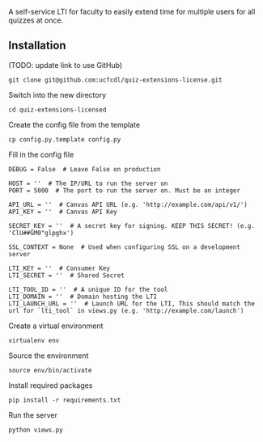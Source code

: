 A self-service LTI for faculty to easily extend time for multiple users for all quizzes at once.

Installation
------------
(TODO: update link to use GitHub)

    git clone git@github.com:ucfcdl/quiz-extensions-license.git

Switch into the new directory

    cd quiz-extensions-licensed

Create the config file from the template

	cp config.py.template config.py

Fill in the config file

	DEBUG = False  # Leave False on production

	HOST = ''  # The IP/URL to run the server on
	PORT = 5000  # The port to run the server on. Must be an integer

	API_URL = ''  # Canvas API URL (e.g. 'http://example.com/api/v1/')
	API_KEY = ''  # Canvas API Key

	SECRET_KEY = ''  # A secret key for signing. KEEP THIS SECRET! (e.g. 'ClU##GM0"glpghx')

	SSL_CONTEXT = None  # Used when configuring SSL on a development server

	LTI_KEY = ''  # Consumer Key
	LTI_SECRET = ''  # Shared Secret

	LTI_TOOL_ID = ''  # A unique ID for the tool
	LTI_DOMAIN = ''  # Domain hosting the LTI
	LTI_LAUNCH_URL = ''  # Launch URL for the LTI, This should match the url for `lti_tool` in views.py (e.g. 'http://example.com/launch')


Create a virtual environment

	virtualenv env

Source the environment

	source env/bin/activate

Install required packages

	pip install -r requirements.txt

Run the server

	python views.py